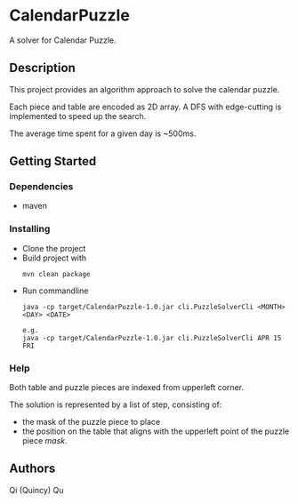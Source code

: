 # CalendarPuzzle

A solver for Calendar Puzzle.

## Description

This project provides an algorithm approach to solve the calendar puzzle. 

Each piece and table are encoded as 2D array. A DFS with edge-cutting is implemented to speed up the search. 

The average time spent for a given day is ~500ms.

## Getting Started

### Dependencies

* maven

### Installing

* Clone the project
* Build project with
    ```
    mvn clean package
    ```
* Run commandline
    ```
    java -cp target/CalendarPuzzle-1.0.jar cli.PuzzleSolverCli <MONTH> <DAY> <DATE>

    e.g.
    java -cp target/CalendarPuzzle-1.0.jar cli.PuzzleSolverCli APR 15 FRI
    ```
### Help

Both table and puzzle pieces are indexed from upperleft corner.

The solution is represented by a list of step, consisting of: 
* the mask of the puzzle piece to place
* the position on the table that aligns with the upperleft point of the puzzle piece *mask*.

## Authors

Qi (Quincy) Qu
